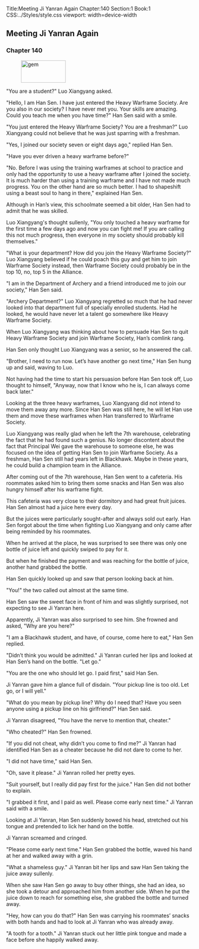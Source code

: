 Title:Meeting Ji Yanran Again 
Chapter:140 
Section:1 
Book:1 
CSS:../Styles/style.css 
viewport: width=device-width
  
## Meeting Ji Yanran Again
### Chapter 140 
<figure>
	<img src="../Images/gem.gif" alt="gem" id="gem" width="120" height="60" />
</figure>
  

  
  "You are a student?" Luo Xiangyang asked.

"Hello, I am Han Sen. I have just entered the Heavy Warframe Society. Are you also in our society? I have never met you. Your skills are amazing. Could you teach me when you have time?" Han Sen said with a smile.

"You just entered the Heavy Warframe Society? You are a freshman?" Luo Xiangyang could not believe that he was just sparring with a freshman.

"Yes, I joined our society seven or eight days ago," replied Han Sen.

"Have you ever driven a heavy warframe before?"

"No. Before I was using the training warframes at school to practice and only had the opportunity to use a heavy warframe after I joined the society. It is much harder than using a training warframe and I have not made much progress. You on the other hand are so much better. I had to shapeshift using a beast soul to hang in there," explained Han Sen.

Although in Han’s view, this schoolmate seemed a bit older, Han Sen had to admit that he was skilled.

Luo Xiangyang's thought sullenly, "You only touched a heavy warframe for the first time a few days ago and now you can fight me! If you are calling this not much progress, then everyone in my society should probably kill themselves."

"What is your department? How did you join the Heavy Warframe Society?" Luo Xiangyang believed if he could poach this guy and get him to join Warframe Society instead, then Warframe Society could probably be in the top 10, no, top 5 in the Alliance.

"I am in the Department of Archery and a friend introduced me to join our society," Han Sen said.

"Archery Department?" Luo Xiangyang regretted so much that he had never looked into that department full of specially enrolled students. Had he looked, he would have never let a talent go somewhere like Heavy Warframe Society.

When Luo Xiangyang was thinking about how to persuade Han Sen to quit Heavy Warframe Society and join Warframe Society, Han’s comlink rang.

Han Sen only thought Luo Xiangyang was a senior, so he answered the call.

"Brother, I need to run now. Let’s have another go next time," Han Sen hung up and said, waving to Luo.

Not having had the time to start his persuasion before Han Sen took off, Luo thought to himself, "Anyway, now that I know who he is, I can always come back later."

Looking at the three heavy warframes, Luo Xiangyang did not intend to move them away any more. Since Han Sen was still here, he will let Han use them and move these warframes when Han transferred to Warframe Society.

Luo Xiangyang was really glad when he left the 7th warehouse, celebrating the fact that he had found such a genius. No longer discontent about the fact that Principal Wei gave the warehouse to someone else, he was focused on the idea of getting Han Sen to join Warframe Society. As a freshman, Han Sen still had years left in Blackhawk. Maybe in these years, he could build a champion team in the Alliance.

After coming out of the 7th warehouse, Han Sen went to a cafeteria. His roommates asked him to bring them some snacks and Han Sen was also hungry himself after his warframe fight.

This cafeteria was very close to their dormitory and had great fruit juices. Han Sen almost had a juice here every day.

But the juices were particularly sought-after and always sold out early. Han Sen forgot about the time when fighting Luo Xiangyang and only came after being reminded by his roommates.

When he arrived at the place, he was surprised to see there was only one bottle of juice left and quickly swiped to pay for it.

But when he finished the payment and was reaching for the bottle of juice, another hand grabbed the bottle.

Han Sen quickly looked up and saw that person looking back at him.

"You!" the two called out almost at the same time.

Han Sen saw the sweet face in front of him and was slightly surprised, not expecting to see Ji Yanran here.

Apparently, Ji Yanran was also surprised to see him. She frowned and asked, "Why are you here?"

"I am a Blackhawk student, and have, of course, come here to eat," Han Sen replied.

"Didn’t think you would be admitted." Ji Yanran curled her lips and looked at Han Sen’s hand on the bottle. "Let go."

"You are the one who should let go. I paid first," said Han Sen.

Ji Yanran gave him a glance full of disdain. "Your pickup line is too old. Let go, or I will yell."

"What do you mean by pickup line? Why do I need that? Have you seen anyone using a pickup line on his girlfriend?" Han Sen said.

Ji Yanran disagreed, "You have the nerve to mention that, cheater."

"Who cheated?" Han Sen frowned.

"If you did not cheat, why didn’t you come to find me?" Ji Yanran had identified Han Sen as a cheater because he did not dare to come to her.

"I did not have time," said Han Sen.

"Oh, save it please." Ji Yanran rolled her pretty eyes.

"Suit yourself, but I really did pay first for the juice." Han Sen did not bother to explain.

"I grabbed it first, and I paid as well. Please come early next time." Ji Yanran said with a smile.

Looking at Ji Yanran, Han Sen suddenly bowed his head, stretched out his tongue and pretended to lick her hand on the bottle.

Ji Yanran screamed and cringed.

"Please come early next time." Han Sen grabbed the bottle, waved his hand at her and walked away with a grin.

"What a shameless guy." Ji Yanran bit her lips and saw Han Sen taking the juice away sullenly.

When she saw Han Sen go away to buy other things, she had an idea, so she took a detour and approached him from another side. When he put the juice down to reach for something else, she grabbed the bottle and turned away.

"Hey, how can you do that?" Han Sen was carrying his roommates’ snacks with both hands and had to look at Ji Yanran who was already away.

"A tooth for a tooth." Ji Yanran stuck out her little pink tongue and made a face before she happily walked away.
